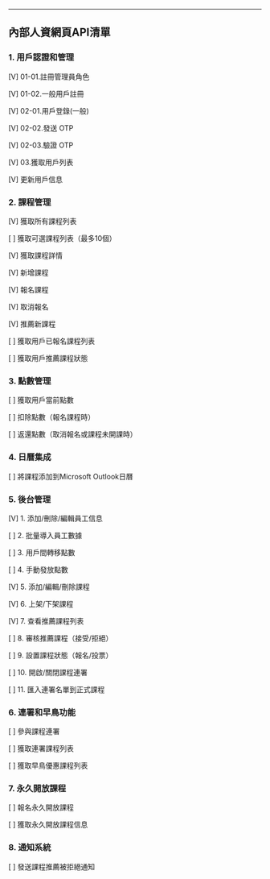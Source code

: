 --- 
## 內部人資網頁API清單
### 1. 用戶認證和管理

[V] 01-01.註冊管理員角色

[V] 01-02.一般用戶註冊

[V] 02-01.用戶登錄(一般)

[V] 02-02.發送 OTP

[V] 02-03.驗證 OTP

[V] 03.獲取用戶列表

[V] 更新用戶信息

### 2. 課程管理
[V] 獲取所有課程列表

[ ] 獲取可選課程列表（最多10個）

[V] 獲取課程詳情

[V] 新增課程

[V] 報名課程

[V] 取消報名

[V] 推薦新課程

[ ] 獲取用戶已報名課程列表

[ ] 獲取用戶推薦課程狀態

### 3. 點數管理

[ ] 獲取用戶當前點數

[ ] 扣除點數（報名課程時）

[ ] 返還點數（取消報名或課程未開課時）

### 4. 日曆集成

[ ] 將課程添加到Microsoft Outlook日曆

### 5. 後台管理

[V] 1. 添加/刪除/編輯員工信息

[ ] 2. 批量導入員工數據

[ ] 3. 用戶間轉移點數

[ ] 4. 手動發放點數

[V] 5. 添加/編輯/刪除課程

[V] 6. 上架/下架課程

[V] 7. 查看推薦課程列表

[ ] 8. 審核推薦課程（接受/拒絕）

[ ] 9. 設置課程狀態（報名/投票）

[ ] 10. 開啟/關閉課程連署

[ ] 11. 匯入連署名單到正式課程

### 6. 連署和早鳥功能

[ ] 參與課程連署

[ ] 獲取連署課程列表

[ ] 獲取早鳥優惠課程列表

### 7. 永久開放課程

[ ] 報名永久開放課程

[ ] 獲取永久開放課程信息

### 8. 通知系統

[ ] 發送課程推薦被拒絕通知
